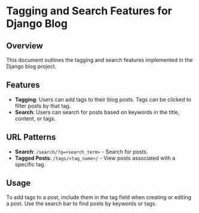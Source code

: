 # Tagging and Search Features for Django Blog

## Overview

This document outlines the tagging and search features implemented in the Django blog project.

## Features

- **Tagging**: Users can add tags to their blog posts. Tags can be clicked to filter posts by that tag.
- **Search**: Users can search for posts based on keywords in the title, content, or tags.

## URL Patterns

- **Search**: `/search/?q=<search_term>` - Search for posts.
- **Tagged Posts**: `/tags/<tag_name>/` - View posts associated with a specific tag.

## Usage

To add tags to a post, include them in the tag field when creating or editing a post. Use the search bar to find posts by keywords or tags.